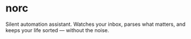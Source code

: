 # norc
Silent automation assistant. Watches your inbox, parses what matters, and keeps your life sorted — without the noise.
